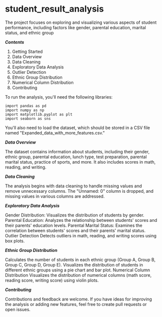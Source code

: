 # student_result_analysis
The project focuses on exploring and visualizing various aspects of student performance, including factors like gender, parental education, marital status, and ethnic group

  ***Contents***
  
 1.  Getting Started
 2.  Data Overview
  4. Data Cleaning
  5. Exploratory Data Analysis
  6. Outlier Detection
  7. Ethnic Group Distribution
  8. Numerical Column Distribution
  9. Contributing


      
To run the analysis, you'll need the following libraries:
    
    import pandas as pd
    import numpy as np
    import matplotlib.pyplot as plt
    import seaborn as sns
    
You'll also need to load the dataset, which should be stored in a CSV file named "Expanded_data_with_more_features.csv."

***Data Overview***

The dataset contains information about students, including their gender, ethnic group, parental education, lunch type, test preparation, parental marital status, practice of sports, and more. It also includes scores in math, reading, and writing.


***Data Cleaning***

The analysis begins with data cleaning to handle missing values and remove unnecessary columns. The "Unnamed: 0" column is dropped, and missing values in various columns are addressed.

***Exploratory Data Analysis***

Gender Distribution: Visualizes the distribution of students by gender.
Parental Education: Analyzes the relationship between students' scores and their parents' education levels.
Parental Marital Status: Examines the correlation between students' scores and their parents' marital status.
Outlier Detection
Detects outliers in math, reading, and writing scores using box plots.

***Ethnic Group Distribution***

Calculates the number of students in each ethnic group (Group A, Group B, Group C, Group D, Group E).
Visualizes the distribution of students in different ethnic groups using a pie chart and bar plot.
Numerical Column Distribution
Visualizes the distribution of numerical columns (math score, reading score, writing score) using violin plots.

***Contributing***

Contributions and feedback are welcome. If you have ideas for improving the analysis or adding new features, feel free to create pull requests or open issues.

 
